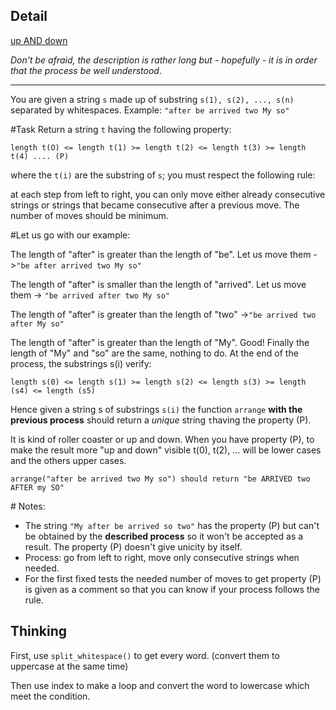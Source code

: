 ## Detail

[up AND down](https://www.codewars.com/kata/56cac350145912e68b0006f0)

*Don't be afraid, the description is rather long but - hopefully - it is in order that the process be well understood*.

------

You are given a string `s` made up of substring `s(1), s(2), ..., s(n)` separated by whitespaces. Example: `"after be arrived two My so"`

\#Task Return a string `t` having the following property:

`length t(O) <= length t(1) >= length t(2) <= length t(3) >= length t(4) .... (P)`

where the `t(i)` are the substring of `s`; you must respect the following rule:

at each step from left to right, you can only move either already consecutive strings or strings that became consecutive after a previous move. The number of moves should be minimum.

\#Let us go with our example:

The length of "after" is greater than the length of "be". Let us move them ->`"be after arrived two My so"`

The length of "after" is smaller than the length of "arrived". Let us move them -> `"be arrived after two My so"`

The length of "after" is greater than the length of "two" ->`"be arrived two after My so"`

The length of "after" is greater than the length of "My". Good! Finally the length of "My" and "so" are the same, nothing to do. At the end of the process, the substrings s(i) verify:

`length s(0) <= length s(1) >= length s(2) <= length s(3) >= length (s4) <= length (s5)`

Hence given a string s of substrings `s(i)` the function `arrange` **with the previous process** should return a *unique* string `t`having the property (P).

It is kind of roller coaster or up and down. When you have property (P), to make the result more "up and down" visible t(0), t(2), ... will be lower cases and the others upper cases.

```
arrange("after be arrived two My so") should return "be ARRIVED two AFTER my SO"
```

\# Notes:

- The string `"My after be arrived so two"` has the property (P) but can't be obtained by the **described process** so it won't be accepted as a result. The property (P) doesn't give unicity by itself.
- Process: go from left to right, move only consecutive strings when needed.
- For the first fixed tests the needed number of moves to get property (P) is given as a comment so that you can know if your process follows the rule.

## Thinking

First, use `split_whitespace()` to get every word. (convert them to uppercase at the same time)

Then use index to make a loop and convert the word to lowercase which meet the condition.